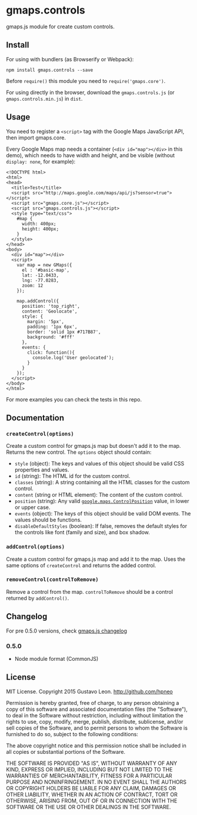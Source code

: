 # gmaps.controls

gmaps.js module for create custom controls.

## Install

For using with bundlers (as Browserify or Webpack):

`npm install gmaps.controls --save`

Before `require()` this module you need to `require('gmaps.core')`.

For using directly in the browser, download the `gmaps.controls.js` (or `gmaps.controls.min.js`) in `dist`.

## Usage

You need to register a `<script>` tag with the Google Maps JavaScript API, then import gmaps.core.

Every Google Maps map needs a container (`<div id="map"></div>` in this demo), which needs to have width and height, and be visible (without `display: none`, for example):

```
<!DOCTYPE html>
<html>
<head>
  <title>Test</title>
  <script src="http://maps.google.com/maps/api/js?sensor=true"></script>
  <script src="gmaps.core.js"></script>
  <script src="gmaps.controls.js"></script>
  <style type="text/css">
    #map {
      width: 400px;
      height: 400px;
    }
  </style>
</head>
<body>
  <div id="map"></div>
  <script>
    var map = new GMaps({
      el : '#basic-map',
      lat: -12.0433,
      lng: -77.0283,
      zoom: 12
    });

    map.addControl({
      position: 'top_right',
      content: 'Geolocate',
      style: {
        margin: '5px',
        padding: '1px 6px',
        border: 'solid 1px #717B87',
        background: '#fff'
      },
      events: {
        click: function(){
          console.log('User geolocated');
        }
      }
    });
  </script>
</body>
</html>
```

For more examples you can check the tests in this repo.

## Documentation

### `createControl(options)`

Create a custom control for gmaps.js map but doesn't add it to the map. Returns the new control. The `options` object should contain:

* `style` (object): The keys and values of this object should be valid CSS properties and values.
* `id` (string): The HTML id for the custom control.
* `classes` (string): A string containing all the HTML classes for the custom control.
* `content` (string or HTML element): The content of the custom control.
* `position` (string): Any valid [`google.maps.ControlPosition`](https://developers.google.com/maps/documentation/javascript/reference#ControlPosition) value, in lower or upper case.
* `events` (object): The keys of this object should be valid DOM events. The values should be functions.
* `disableDefaultStyles` (boolean): If false, removes the default styles for the controls like font (family and size), and box shadow.

### `addControl(options)`

Create a custom control for gmaps.js map and add it to the map. Uses the same options of `createControl` and returns the added control.

### `removeControl(controlToRemove)`

Remove a control from the map. `controlToRemove` should be a control returned by `addControl()`.

## Changelog

For pre 0.5.0 versions, check [gmaps.js changelog](https://github.com/hpneo/gmaps#changelog)

### 0.5.0

* Node module format (CommonJS)

## License

MIT License. Copyright 2015 Gustavo Leon. http://github.com/hpneo

Permission is hereby granted, free of charge, to any
person obtaining a copy of this software and associated
documentation files (the "Software"), to deal in the
Software without restriction, including without limitation
the rights to use, copy, modify, merge, publish,
distribute, sublicense, and/or sell copies of the
Software, and to permit persons to whom the Software is
furnished to do so, subject to the following conditions:

The above copyright notice and this permission notice
shall be included in all copies or substantial portions of
the Software.

THE SOFTWARE IS PROVIDED "AS IS", WITHOUT WARRANTY OF ANY
KIND, EXPRESS OR IMPLIED, INCLUDING BUT NOT LIMITED TO THE
WARRANTIES OF MERCHANTABILITY, FITNESS FOR A PARTICULAR
PURPOSE AND NONINFRINGEMENT. IN NO EVENT SHALL THE AUTHORS
OR COPYRIGHT HOLDERS BE LIABLE FOR ANY CLAIM, DAMAGES OR
OTHER LIABILITY, WHETHER IN AN ACTION OF CONTRACT, TORT OR
OTHERWISE, ARISING FROM, OUT OF OR IN CONNECTION WITH THE
SOFTWARE OR THE USE OR OTHER DEALINGS IN THE SOFTWARE.